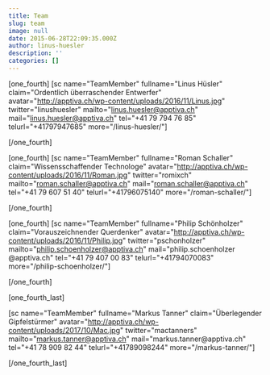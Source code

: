 ```yaml
---
title: Team
slug: team
image: null
date: 2015-06-28T22:09:35.000Z
author: linus-huesler
description: ''
categories: []
---
```


[one_fourth]
[sc name="TeamMember" fullname="Linus Hüsler" claim="Ordentlich überraschender Entwerfer" avatar="http://apptiva.ch/wp-content/uploads/2016/11/Linus.jpg" twitter="linushuesler" mailto="linus.huesler@apptiva.ch" mail="linus.huesler@apptiva.ch" tel="+41 79 794 76 85" telurl="+41797947685" more="/linus-huesler/"]

[/one_fourth]

[one_fourth]
[sc name="TeamMember" fullname="Roman Schaller" claim="Wissensschaffender Technologe" avatar="http://apptiva.ch/wp-content/uploads/2016/11/Roman.jpg" twitter="romixch" mailto="roman.schaller@apptiva.ch" mail="roman.schaller@apptiva.ch" tel="+41 79 607 51 40" telurl="+41796075140" more="/roman-schaller/"]

[/one_fourth]

[one_fourth]
[sc name="TeamMember" fullname="Philip Schönholzer" claim="Vorauszeichnender Querdenker" avatar="http://apptiva.ch/wp-content/uploads/2016/11/Philip.jpg" twitter="pschonholzer" mailto="philip.schoenholzer@apptiva.ch" mail="philip.schoenholzer​@apptiva.ch" tel="+41 79 407 00 83" telurl="+41794070083" more="/philip-schoenholzer/"]

[/one_fourth]

[one_fourth_last]

[sc name="TeamMember" fullname="Markus Tanner" claim="Überlegender Gipfelstürmer" avatar="http://apptiva.ch/wp-content/uploads/2017/10/Mac.jpg" twitter="mactanners" mailto="markus.tanner@apptiva.ch" mail="markus.tanner​@apptiva.ch" tel="+41 78 909 82 44" telurl="+41789098244" more="/markus-tanner/"]

[/one_fourth_last]

&nbsp;